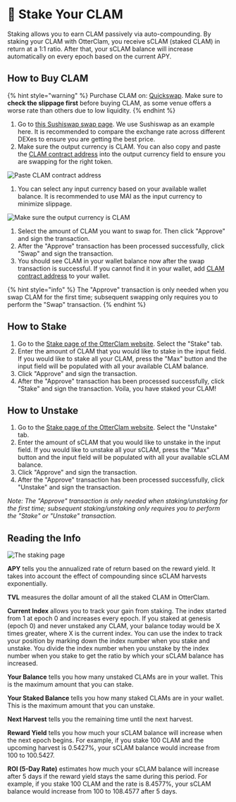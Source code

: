# 🦦 Stake Your CLAM

Staking allows you to earn CLAM passively via auto-compounding. By staking your CLAM with OtterClam, you receive sCLAM (staked CLAM) in return at a 1:1 ratio. After that, your sCLAM balance will increase automatically on every epoch based on the current APY.

## How to Buy CLAM

{% hint style="warning" %}
Purchase CLAM on: [Quickswap](https://quickswap.exchange). Make sure to **check the slippage first** before buying CLAM, as some venue offers a worse rate than others due to low liquidity.
{% endhint %}

1. Go to [this Sushiswap swap page](https://app.sushi.com/swap?outputCurrency=0x383518188c0c6d7730d91b2c03a03c837814a899). We use Sushiswap as an example here. It is recommended to compare the exchange rate across different DEXes to ensure you are getting the best price.
2. Make sure the output currency is CLAM. You can also copy and paste the [CLAM contract address](broken-reference) into the output currency field to ensure you are swapping for the right token.

![Paste CLAM contract address](../.gitbook/assets/ohm\_contract.png)

1. You can select any input currency based on your available wallet balance. It is recommended to use MAI as the input currency to minimize slippage.

![Make sure the output currency is CLAM](../.gitbook/assets/buy\_ohm.png)

1. Select the amount of CLAM you want to swap for. Then click "Approve" and sign the transaction.
2. After the "Approve" transaction has been processed successfully, click "Swap" and sign the transaction.
3. You should see CLAM in your wallet balance now after the swap transaction is successful. If you cannot find it in your wallet, add [CLAM contract address](broken-reference) to your wallet.

{% hint style="info" %}
The "Approve" transaction is only needed when you swap CLAM for the first time; subsequent swapping only requires you to perform the "Swap" transaction.
{% endhint %}

## How to Stake

1. Go to the [Stake page of the OtterClam website](https://app.otterclam.finance/#/). Select the "Stake" tab.
2. Enter the amount of CLAM that you would like to stake in the input field. If you would like to stake all your CLAM, press the "Max" button and the input field will be populated with all your available CLAM balance.
3. Click "Approve" and sign the transaction.
4. After the "Approve" transaction has been processed successfully, click "Stake" and sign the transaction. Voila, you have staked your CLAM!

## How to Unstake

1. Go to the [Stake page of the OtterClam website](https://app.otterclam.finance/#/). Select the "Unstake" tab.
2. Enter the amount of sCLAM that you would like to unstake in the input field. If you would like to unstake all your sCLAM, press the "Max" button and the input field will be populated with all your available sCLAM balance.
3. Click "Approve" and sign the transaction.
4. After the "Approve" transaction has been processed successfully, click "Unstake" and sign the transaction.

_Note: The "Approve" transaction is only needed when staking/unstaking for the first time; subsequent staking/unstaking only requires you to perform the "Stake" or "Unstake" transaction._

## Reading the Info

![The staking page](../.gitbook/assets/staking\_page\_index.png)

**APY** tells you the annualized rate of return based on the reward yield. It takes into account the effect of compounding since sCLAM harvests exponentially.

**TVL** measures the dollar amount of all the staked CLAM in OtterClam.

**Current Index** allows you to track your gain from staking. The index started from 1 at epoch 0 and increases every epoch. If you staked at genesis (epoch 0) and never unstaked any CLAM, your balance today would be X times greater, where X is the current index. You can use the index to track your position by marking down the index number when you stake and unstake. You divide the index number when you unstake by the index number when you stake to get the ratio by which your sCLAM balance has increased.

**Your Balance** tells you how many unstaked CLAMs are in your wallet. This is the maximum amount that you can stake.

**Your Staked Balance** tells you how many staked CLAMs are in your wallet. This is the maximum amount that you can unstake.

**Next Harvest** tells you the remaining time until the next harvest.

**Reward Yield** tells you how much your sCLAM balance will increase when the next epoch begins. For example, if you stake 100 CLAM and the upcoming harvest is 0.5427%, your sCLAM balance would increase from 100 to 100.5427.

**ROI (5-Day Rate)** estimates how much your sCLAM balance will increase after 5 days if the reward yield stays the same during this period. For example, if you stake 100 CLAM and the rate is 8.4577%, your sCLAM balance would increase from 100 to 108.4577 after 5 days.
